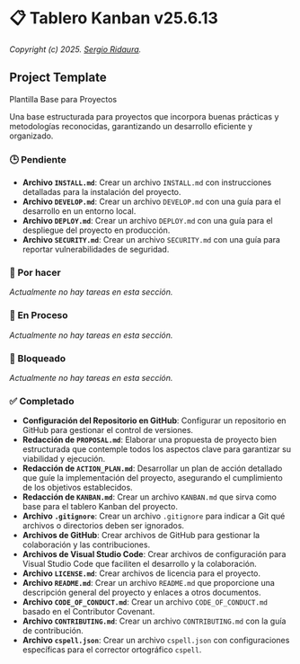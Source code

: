# 📋 Tablero Kanban v25.6.13

_Copyright (c) 2025. [Sergio Ridaura](https://github.com/sergio-ridaura)._

## Project Template

Plantilla Base para Proyectos

Una base estructurada para proyectos que incorpora buenas prácticas y metodologías reconocidas, garantizando un desarrollo eficiente y organizado.

### 🕒 Pendiente

- **Archivo `INSTALL.md`**: Crear un archivo `INSTALL.md` con instrucciones detalladas para la instalación del proyecto.
- **Archivo `DEVELOP.md`**: Crear un archivo `DEVELOP.md` con una guía para el desarrollo en un entorno local.
- **Archivo `DEPLOY.md`**: Crear un archivo `DEPLOY.md` con una guía para el despliegue del proyecto en producción.
- **Archivo `SECURITY.md`**: Crear un archivo `SECURITY.md` con una guía para reportar vulnerabilidades de seguridad.

### 🔨 Por hacer

_Actualmente no hay tareas en esta sección._

### 🔄 En Proceso

_Actualmente no hay tareas en esta sección._

### 🚧 Bloqueado

_Actualmente no hay tareas en esta sección._

### ✅ Completado

- **Configuración del Repositorio en GitHub**: Configurar un repositorio en GitHub para gestionar el control de versiones.
- **Redacción de `PROPOSAL.md`**: Elaborar una propuesta de proyecto bien estructurada que contemple todos los aspectos clave para garantizar su viabilidad y ejecución.
- **Redacción de `ACTION_PLAN.md`**: Desarrollar un plan de acción detallado que guíe la implementación del proyecto, asegurando el cumplimiento de los objetivos establecidos.
- **Redacción de `KANBAN.md`**: Crear un archivo `KANBAN.md` que sirva como base para el tablero Kanban del proyecto.
- **Archivo `.gitignore`**: Crear un archivo `.gitignore` para indicar a Git qué archivos o directorios deben ser ignorados.
- **Archivos de GitHub**: Crear archivos de GitHub para gestionar la colaboración y las contribuciones.
- **Archivos de Visual Studio Code**: Crear archivos de configuración para Visual Studio Code que faciliten el desarrollo y la colaboración.
- **Archivo `LICENSE.md`**: Crear archivos de licencia para el proyecto.
- **Archivo `README.md`**: Crear un archivo `README.md` que proporcione una descripción general del proyecto y enlaces a otros documentos.
- **Archivo `CODE_OF_CONDUCT.md`**: Crear un archivo `CODE_OF_CONDUCT.md` basado en el Contributor Covenant.
- **Archivo `CONTRIBUTING.md`**: Crear un archivo `CONTRIBUTING.md` con la guía de contribución.
- **Archivo `cspell.json`**: Crear un archivo `cspell.json` con configuraciones específicas para el corrector ortográfico `cspell`.
